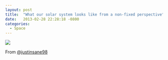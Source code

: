 ```yaml
---
layout: post
title:  "What our solar system looks like from a non-fixed perspective"
date:   2013-02-28 22:28:18 -0800
categories:
  - Space
---
```


<img src='http://imgur.com/Z7FpC.gif' />

From  [@justinsane98](https://twitter.com/justinsane98/statuses/307013344290816000)  

 
